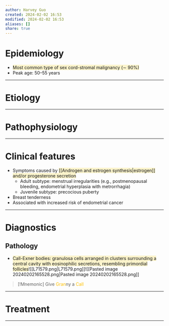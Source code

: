 ```yaml
---
author: Harvey Guo
created: 2024-02-02 16:53
modified: 2024-02-02 16:53
aliases: []
share: true
---
```

# Epidemiology
- <span style="background:rgba(240, 200, 0, 0.2)">Most common type of sex cord-stromal malignancy (∼ 90%)</span>
- Peak age: 50–55 years

---
# Etiology


---
# Pathophysiology


---
# Clinical features
- Symptoms caused by <span style="background:rgba(240, 200, 0, 0.2)">[[Androgen and estrogen synthesis|estrogen]] and/or progesterone secretion</span>
	- Adult subtype: menstrual irregularities (e.g., postmenopausal bleeding, endometrial hyperplasia with metrorrhagia)
	- Juvenile subtype: precocious puberty
- Breast tenderness
- Associated with increased risk of endometrial cancer

---
# Diagnostics
## Pathology
- <span style="background:rgba(240, 200, 0, 0.2)">Call-Exner bodies: granulosa cells arranged in clusters surrounding a central cavity with eosinophilic secretions, resembling primordial follicles</span>![[L71579.png|L71579.png]]![[Pasted image 20240202165528.png|Pasted image 20240202165528.png]]

>[!Mnemonic] 
>Give <font color="#ffc000">Gran</font>ny a <font color="#ffc000">Call</font>

---
# Treatment


---
